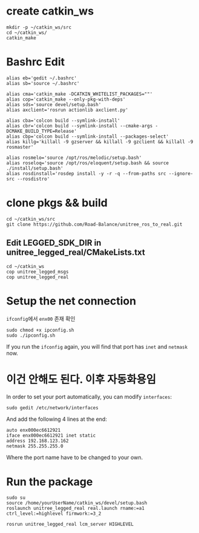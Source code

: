 # create catkin_ws

```
mkdir -p ~/catkin_ws/src
cd ~/catkin_ws/
catkin_make
```

# Bashrc Edit

```
alias eb='gedit ~/.bashrc'
alias sb='source ~/.bashrc'

alias cma='catkin_make -DCATKIN_WHITELIST_PACKAGES=""'
alias cop='catkin_make --only-pkg-with-deps'
alias sds='source devel/setup.bash'
alias axclient='rosrun actionlib axclient.py'

alias cba='colcon build --symlink-install'
alias cbr='colcon build --symlink-install --cmake-args -DCMAKE_BUILD_TYPE=Release'
alias cbp='colcon build --symlink-install --packages-select'
alias killg='killall -9 gzserver && killall -9 gzclient && killall -9 rosmaster'

alias rosmelo='source /opt/ros/melodic/setup.bash'
alias roseloq='source /opt/ros/eloquent/setup.bash && source ./install/setup.bash'
alias rosdinstall='rosdep install -y -r -q --from-paths src --ignore-src --rosdistro'
```

# clone pkgs && build

```
cd ~/catkin_ws/src
git clone https://github.com/Road-Balance/unitree_ros_to_real.git
```

## Edit LEGGED_SDK_DIR in unitree_legged_real/CMakeLists.txt

```
cd ~/catkin_ws
cop unitree_legged_msgs
cop unitree_legged_real
```

# Setup the net connection

`ifconfig`에서 `enx00` 존재 확인

```
sudo chmod +x ipconfig.sh
sudo ./ipconfig.sh
```

If you run the `ifconfig` again, you will find that port has `inet` and `netmask` now.

# 이건 안해도 된다. 이후 자동화용임

In order to set your port automatically, you can modify `interfaces`:
```
sudo gedit /etc/network/interfaces
```
And add the following 4 lines at the end:
```
auto enx000ec6612921
iface enx000ec6612921 inet static
address 192.168.123.162
netmask 255.255.255.0
```
Where the port name have to be changed to your own.

# Run the package

```
sudo su
source /home/yourUserName/catkin_ws/devel/setup.bash
roslaunch unitree_legged_real real.launch rname:=a1 ctrl_level:=highlevel firmwork:=3_2
```

```
rosrun unitree_legged_real lcm_server HIGHLEVEL
```